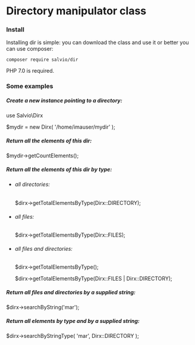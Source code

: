 # Directory manipulator class

### Install
Installing dir is simple:  you can download the class and use it or better you can use composer:

`composer require salvio/dir`

PHP 7.0 is required.

### Some examples

##### Create a new instance pointing to a directory:

use Salvio\Dirx

$mydir = new Dirx( '/home/imauser/mydir' );

##### Return all the elements of this dir:

$mydir->getCountElements();

##### Return all the elements of this dir by type:

- ###### all directories:

	$dirx->getTotalElementsByType(Dirx::DIRECTORY);


-  ###### all files:

	$dirx->getTotalElementsByType(Dirx::FILES);

- ###### all files and directories:

	$dirx->getTotalElementsByType();

	$dirx->getTotalElementsByType(Dirx::FILES | Dirx::DIRECTORY);

##### Return all files and directories by a supplied string:

$dirx->searchByString('mar');

##### Return all elements by type and by a supplied string:

$dirx->searchByStringType( 'mar', Dirx::DIRECTORY );

